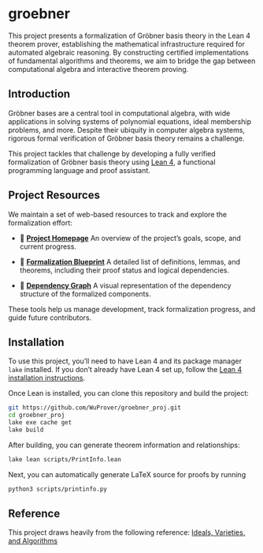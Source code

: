 # groebner

This project presents a formalization of Gröbner basis theory in the Lean 4 theorem prover, establishing the mathematical infrastructure required for automated algebraic reasoning. By constructing certified implementations of fundamental algorithms and theorems, we aim to bridge the gap between computational algebra and interactive theorem proving.

## Introduction

Gröbner bases are a central tool in computational algebra, with wide applications in solving systems of polynomial equations, ideal membership problems, and more. Despite their ubiquity in computer algebra systems, rigorous formal verification of Gröbner basis theory remains a challenge.

This project tackles that challenge by developing a fully verified formalization of Gröbner basis theory using [Lean 4](https://leanprover.github.io/), a functional programming language and proof assistant.

## Project Resources

We maintain a set of web-based resources to track and explore the formalization effort:

- 📘 **[Project Homepage](https://wuprover.github.io/groebner_proj/)**
  An overview of the project’s goals, scope, and current progress.

- 📐 **[Formalization Blueprint](https://wuprover.github.io/groebner_proj/blueprint/)**
  A detailed list of definitions, lemmas, and theorems, including their proof status and logical dependencies.

- 🔗 **[Dependency Graph](https://wuprover.github.io/groebner_proj/blueprint/dep_graph_document.html)**
  A visual representation of the dependency structure of the formalized components.

These tools help us manage development, track formalization progress, and guide future contributors.

## Installation

To use this project, you’ll need to have Lean 4 and its package manager `lake` installed. If you don’t already have Lean 4 set up, follow the [Lean 4 installation instructions](https://leanprover-community.github.io/get_started.html).

Once Lean is installed, you can clone this repository and build the project:

```bash
git https://github.com/WuProver/groebner_proj.git
cd groebner_proj
lake exe cache get
lake build
```

After building, you can generate theorem information and relationships:
```bash
lake lean scripts/PrintInfo.lean
```

Next, you can automatically generate LaTeX source for proofs by running
```bash
python3 scripts/printinfo.py
```

## Reference
This project draws heavily from the following reference:
[Ideals, Varieties, and Algorithms](https://link.springer.com/book/10.1007/978-3-319-16721-3)